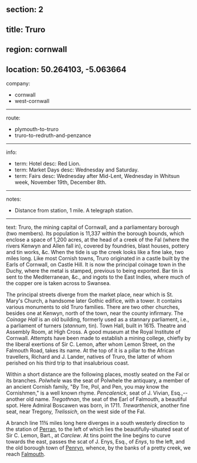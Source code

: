 section: 2
----
title: Truro
----
region: cornwall
----
location: 50.264103, -5.063664
----
company:
- cornwall
- west-cornwall
----
route:
- plymouth-to-truro
- truro-to-redruth-and-penzance
----
info:
- term: Hotel
  desc: Red Lion.
- term: Market Days
  desc: Wednesday and Saturday.
- term: Fairs
  desc: Wednesday after Mid-Lent, Wednesday in Whitsun week, November 19th, December 8th.
----
notes:
- Distance from station, 1 mile.
A telegraph station.
----
text: Truro, the mining capital of Cornwall, and a parliamentary borough (two members). Its population is 11,337 within the borough bounds, which enclose a space of 1,200 acres, at the head of a creek of the Fal (where the rivers Kenwyn and Allen fall in), covered by foundries, blast houses, pottery and tin works, &c. When the tide is up the creek looks like a fine lake, two miles long. Like most Cornish towns, Truro originated in a castle built by the Earls of Cornwall, on Castle Hill. It is now the principal coinage town in the Duchy, where the metal is stamped, previous to being exported. Bar tin is sent to the Mediterranean, &c., and ingots to the East Indies, where much of the copper ore is taken across to Swansea.

The principal streets diverge from the market place, near which is St. Mary's Church, a handsome later Gothic edifice, with a tower. It contains various monuments to old Truro families. There are two other churches, besides one at Kenwyn, north of the town, near the county infirmary. The *Coinage Hall* is an old building, formerly used as a stannary parliament, i.e., a parliament of turners (*stannum*, tin). Town Hall, built in 1615. Theatre and Assembly Room, at High Cross. A good museum at the Royal Institute of Cornwall. Attempts have been made to establish a mining college, chiefly by the liberal exertions of Sir C. Lemon, after whom Lemon Street, on the Falmouth Road, takes its name. At the top of it is a pillar to the African travellers, Richard and J. Lander, natives of Truro, the latter of whom perished on his third trip to that insalubrious coast.

Within a short distance are the following places, mostly seated on the Fal or its branches. *Polwhele* was the seat of Polwhele the antiquary, a member of an ancient Cornish family, "By Tre, Pol, and Pen, you may know the Cornishmen," is a well known rhyme. *Pencalenick*, seat of J. Vivian, Esq.,--another old name. *Tregothnan*, the seat of the Earl of Falmouth, a beautiful spot. Here Admiral Boscawen was born, in 1711. *Trewarthenick*, another fine seat, near Tregony, *Trelissich*, on the west side of the Fal.

A branch line 11¾ miles long here diverges in a south westerly direction to the station of [Perran](/stations/perran), to the left of which lies the beautifully-situated seat of Sir C. Lemon, Bart., at *Carclew*. At tins point the line begins to curve towards the east, passes the scat of J. Enys, Esq., of *Enys*, to the left, and the old borough town of [Penryn](/stations/penryn), whence, by the banks of a pretty creek, we reach [Falmouth](/stations/falmouth).
